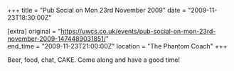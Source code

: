 +++
title = "Pub Social on Mon 23rd November 2009"
date = "2009-11-23T18:30:00Z"

[extra]
original = "https://uwcs.co.uk/events/pub-social-on-mon-23rd-november-2009-1474489031851/"    
end_time = "2009-11-23T21:00:00Z"
location = "The Phantom Coach"
+++

Beer, food, chat, CAKE. Come along and have a good time\!


